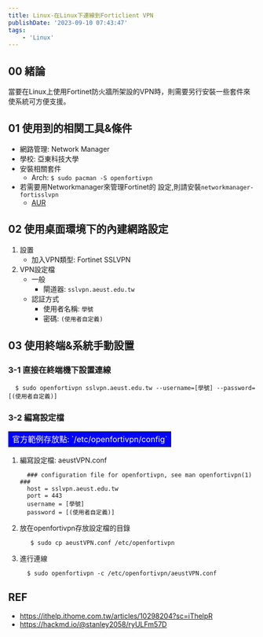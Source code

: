```yaml
---
title: Linux-在Linux下連線到Forticlient VPN
publishDate: '2023-09-10 07:43:47'
tags: 
    - 'Linux'
---
```


## 00 緒論
當要在Linux上使用Fortinet防火牆所架設的VPN時，則需要另行安裝一些套件來使系統可方便支援。

<!--more-->

## 01 使用到的相関工具&條件
- 網路管理: Network Manager
- 學校: 亞東科技大學
- 安裝相關套件
  * Arch: `$ sudo pacman -S openfortivpn` 
- 若需要用Networkmanager來管理Fortinet的 設定,則請安裝`networkmanager-fortisslvpn`
  * [AUR](https://aur.archlinux.org/packages/networkmanager-fortisslvpn)

## 02 使用桌面環境下的內建網路設定
1. 設置
   * 加入VPN類型: Fortinet SSLVPN
2. VPN設定檔
   * 一般
     * 閘道器: `sslvpn.aeust.edu.tw` 
   * 認証方式
     * 使用者名稱: `學號`
     * 密碼: `(使用者自定義)`

## 03 使用終端&系統手動設置

### 3-1 直接在終端機下設置連線
```shell
  $ sudo openfortivpn sslvpn.aeust.edu.tw --username=[學號] --password=[(使用者自定義)] 
```

### 3-2 編寫設定檔

<table><tr><td bgcolor=0000FF>
  <font color=white> 官方範例存放點: `/etc/openfortivpn/config` </font>
</td></tr></table>

1. 編寫設定檔: aeustVPN.conf
   ```shell
     ### configuration file for openfortivpn, see man openfortivpn(1) ###
     host = sslvpn.aeust.edu.tw
     port = 443
     username = [學號]
     password = [(使用者自定義)] 
   ```
2. 放在openfortivpn存放設定檔的目錄
   ```shell
      $ sudo cp aeustVPN.conf /etc/openfortivpn
   ```
3. 進行連線
   ```shell
     $ sudo openfortivpn -c /etc/openfortivpn/aeustVPN.conf
   ```

## REF
- https://ithelp.ithome.com.tw/articles/10298204?sc=iThelpR
- https://hackmd.io/@stanley2058/ryULFm57D